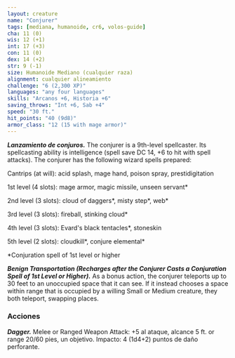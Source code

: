 ```yaml
---
layout: creature
name: "Conjurer"
tags: [mediana, humanoide, cr6, volos-guide]
cha: 11 (0)
wis: 12 (+1)
int: 17 (+3)
con: 11 (0)
dex: 14 (+2)
str: 9 (-1)
size: Humanoide Mediano (cualquier raza)
alignment: cualquier alineamiento
challenge: "6 (2,300 XP)"
languages: "any four languages"
skills: "Arcanos +6, Historia +6"
saving_throws: "Int +6, Sab +4"
speed: "30 ft."
hit_points: "40 (9d8)"
armor_class: "12 (15 with mage armor)"
---
```


***Lanzamiento de conjuros.*** The conjurer is a 9th-level spellcaster. Its spellcasting ability is intelligence (spell save DC 14, +6 to hit with spell attacks). The conjurer has the following wizard spells prepared:

Cantrips (at will): acid splash, mage hand, poison spray, prestidigitation

1st level (4 slots): mage armor, magic missile, unseen servant*

2nd level (3 slots): cloud of daggers*, misty step*, web*

3rd level (3 slots): fireball, stinking cloud*

4th level (3 slots): Evard's black tentacles*, stoneskin

5th level (2 slots): cloudkill*, conjure elemental*

*Conjuration spell of 1st level or higher

***Benign Transportation (Recharges after the Conjurer Casts a Conjuration Spell of 1st Level or Higher).*** As a bonus action, the conjurer teleports up to 30 feet to an unoccupied space that it can see. If it instead chooses a space within range that is occupied by a willing Small or Medium creature, they both teleport, swapping places.

### Acciones

***Dagger.*** Melee or Ranged Weapon Attack: +5 al ataque, alcance 5 ft. or range 20/60 pies, un objetivo. Impacto: 4 (1d4+2) puntos de daño perforante.